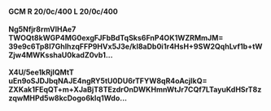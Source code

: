 #### GCM R 20/0c/400 L 20/0c/400
**Ng5Nfjr8rmVlHAe7**<br/>**TWOQt8kWGP4MG0exgFJFbBdTqSks6FnP4OK1WZRMmJM=**<br/>**39e9c6Tp8I7GhlhzqFFP9HVx5J3e/kl8aDb0i1r4HsH+9SW2QqhLvf1b+tWZjw4MWKsshaU0kadZ0vb1...**<br/><br/>
**X4U/5ee1kRjIQMtT**<br/>**uEn9oSJDJbqNAJE4ngRY5tU0DU6rTFYW8qR4oAcjIkQ=**<br/>**ZXKak1FEqQT+m+XJaBjT8TEzdrOnDWKHmnWtJr7CQf7LTayuKdHSrT8zzqwMHPd5w8kcDogo6klq1Wdo...**